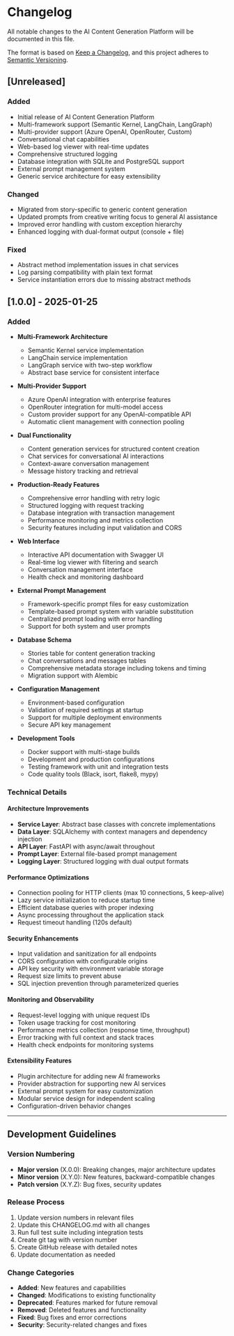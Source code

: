 # Changelog

All notable changes to the AI Content Generation Platform will be documented in this file.

The format is based on [Keep a Changelog](https://keepachangelog.com/en/1.0.0/),
and this project adheres to [Semantic Versioning](https://semver.org/spec/v2.0.0.html).

## [Unreleased]

### Added
- Initial release of AI Content Generation Platform
- Multi-framework support (Semantic Kernel, LangChain, LangGraph)
- Multi-provider support (Azure OpenAI, OpenRouter, Custom)
- Conversational chat capabilities
- Web-based log viewer with real-time updates
- Comprehensive structured logging
- Database integration with SQLite and PostgreSQL support
- External prompt management system
- Generic service architecture for easy extensibility

### Changed
- Migrated from story-specific to generic content generation
- Updated prompts from creative writing focus to general AI assistance
- Improved error handling with custom exception hierarchy
- Enhanced logging with dual-format output (console + file)

### Fixed
- Abstract method implementation issues in chat services
- Log parsing compatibility with plain text format
- Service instantiation errors due to missing abstract methods

## [1.0.0] - 2025-01-25

### Added
- **Multi-Framework Architecture**
  - Semantic Kernel service implementation
  - LangChain service implementation  
  - LangGraph service with two-step workflow
  - Abstract base service for consistent interface

- **Multi-Provider Support**
  - Azure OpenAI integration with enterprise features
  - OpenRouter integration for multi-model access
  - Custom provider support for any OpenAI-compatible API
  - Automatic client management with connection pooling

- **Dual Functionality**
  - Content generation services for structured content creation
  - Chat services for conversational AI interactions
  - Context-aware conversation management
  - Message history tracking and retrieval

- **Production-Ready Features**
  - Comprehensive error handling with retry logic
  - Structured logging with request tracking
  - Database integration with transaction management
  - Performance monitoring and metrics collection
  - Security features including input validation and CORS

- **Web Interface**
  - Interactive API documentation with Swagger UI
  - Real-time log viewer with filtering and search
  - Conversation management interface
  - Health check and monitoring dashboard

- **External Prompt Management**
  - Framework-specific prompt files for easy customization
  - Template-based prompt system with variable substitution
  - Centralized prompt loading with error handling
  - Support for both system and user prompts

- **Database Schema**
  - Stories table for content generation tracking
  - Chat conversations and messages tables
  - Comprehensive metadata storage including tokens and timing
  - Migration support with Alembic

- **Configuration Management**
  - Environment-based configuration
  - Validation of required settings at startup
  - Support for multiple deployment environments
  - Secure API key management

- **Development Tools**
  - Docker support with multi-stage builds
  - Development and production configurations
  - Testing framework with unit and integration tests
  - Code quality tools (Black, isort, flake8, mypy)

### Technical Details

#### Architecture Improvements
- **Service Layer**: Abstract base classes with concrete implementations
- **Data Layer**: SQLAlchemy with context managers and dependency injection
- **API Layer**: FastAPI with async/await throughout
- **Prompt Layer**: External file-based prompt management
- **Logging Layer**: Structured logging with dual output formats

#### Performance Optimizations
- Connection pooling for HTTP clients (max 10 connections, 5 keep-alive)
- Lazy service initialization to reduce startup time
- Efficient database queries with proper indexing
- Async processing throughout the application stack
- Request timeout handling (120s default)

#### Security Enhancements
- Input validation and sanitization for all endpoints
- CORS configuration with configurable origins
- API key security with environment variable storage
- Request size limits to prevent abuse
- SQL injection prevention through parameterized queries

#### Monitoring and Observability
- Request-level logging with unique request IDs
- Token usage tracking for cost monitoring
- Performance metrics collection (response time, throughput)
- Error tracking with full context and stack traces
- Health check endpoints for monitoring systems

#### Extensibility Features
- Plugin architecture for adding new AI frameworks
- Provider abstraction for supporting new AI services
- External prompt system for easy customization
- Modular service design for independent scaling
- Configuration-driven behavior changes

---

## Development Guidelines

### Version Numbering
- **Major version** (X.0.0): Breaking changes, major architecture updates
- **Minor version** (X.Y.0): New features, backward-compatible changes  
- **Patch version** (X.Y.Z): Bug fixes, security updates

### Release Process
1. Update version numbers in relevant files
2. Update this CHANGELOG.md with all changes
3. Run full test suite including integration tests
4. Create git tag with version number
5. Create GitHub release with detailed notes
6. Update documentation as needed

### Change Categories
- **Added**: New features and capabilities
- **Changed**: Modifications to existing functionality
- **Deprecated**: Features marked for future removal
- **Removed**: Deleted features and functionality
- **Fixed**: Bug fixes and error corrections
- **Security**: Security-related changes and fixes